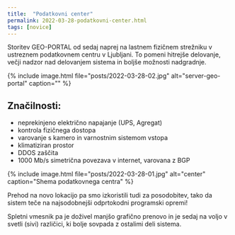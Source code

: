 ```yaml
---
title:  "Podatkovni center"
permalink: 2022-03-28-podatkovni-center.html
tags: [novice]
---
```


Storitev GEO-PORTAL od sedaj naprej na lastnem fizičnem strežniku v ustreznem podatkovnem centru v Ljubljani. To pomeni hitrejše delovanje, 
večji nadzor nad delovanjem sistema in boljše možnosti nadgradnje.

{% include image.html file="posts/2022-03-28-02.jpg" alt="server-geo-portal" caption="" %}

## Značilnosti:
- neprekinjeno električno napajanje (UPS, Agregat)
- kontrola fizičnega dostopa
- varovanje s kamero in varnostnim sistemom vstopa
- klimatiziran prostor
- DDOS zaščita
- 1000 Mb/s simetrična povezava v internet, varovana z BGP

{% include image.html file="posts/2022-03-28-01.jpg" alt="center" caption="Shema podatkovnega centra" %}

Prehod na novo lokacijo pa smo izkoristili tudi za posodobitev, tako da sistem teče na najsodobnejši odprtokodni programski opremi!

Spletni vmesnik pa je doživel manjšo grafično prenovo in je sedaj na voljo v svetli (sivi) različici, ki bolje sovpada z ostalimi deli sistema.

